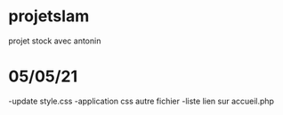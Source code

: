 # projetslam
 projet stock avec antonin
# 05/05/21
-update style.css
-application css autre fichier
-liste lien sur accueil.php
